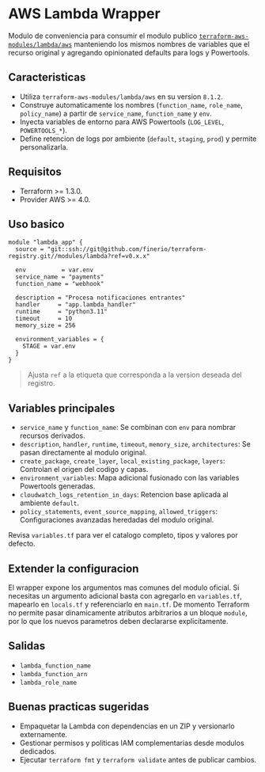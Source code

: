 # AWS Lambda Wrapper

Modulo de conveniencia para consumir el modulo publico [`terraform-aws-modules/lambda/aws`](https://github.com/terraform-aws-modules/terraform-aws-lambda) manteniendo los mismos nombres de variables que el recurso original y agregando opinionated defaults para logs y Powertools.

## Caracteristicas
- Utiliza `terraform-aws-modules/lambda/aws` en su version `8.1.2`.
- Construye automaticamente los nombres (`function_name`, `role_name`, `policy_name`) a partir de `service_name`, `function_name` y `env`.
- Inyecta variables de entorno para AWS Powertools (`LOG_LEVEL`, `POWERTOOLS_*`).
- Define retencion de logs por ambiente (`default`, `staging`, `prod`) y permite personalizarla.

## Requisitos
- Terraform >= 1.3.0.
- Provider AWS >= 4.0.

## Uso basico

```hcl
module "lambda_app" {
  source = "git::ssh://git@github.com/finerio/terraform-registry.git//modules/lambda?ref=v0.x.x"

  env          = var.env
  service_name = "payments"
  function_name = "webhook"

  description = "Procesa notificaciones entrantes"
  handler     = "app.lambda_handler"
  runtime     = "python3.11"
  timeout     = 10
  memory_size = 256

  environment_variables = {
    STAGE = var.env
  }
}
```

> Ajusta `ref` a la etiqueta que corresponda a la version deseada del registro.

## Variables principales

- `service_name` y `function_name`: Se combinan con `env` para nombrar recursos derivados.
- `description`, `handler`, `runtime`, `timeout`, `memory_size`, `architectures`: Se pasan directamente al modulo original.
- `create_package`, `create_layer`, `local_existing_package`, `layers`: Controlan el origen del codigo y capas.
- `environment_variables`: Mapa adicional fusionado con las variables Powertools generadas.
- `cloudwatch_logs_retention_in_days`: Retencion base aplicada al ambiente `default`.
- `policy_statements`, `event_source_mapping`, `allowed_triggers`: Configuraciones avanzadas heredadas del modulo original.

Revisa `variables.tf` para ver el catalogo completo, tipos y valores por defecto.

## Extender la configuracion

El wrapper expone los argumentos mas comunes del modulo oficial. Si necesitas un argumento adicional basta con agregarlo en `variables.tf`, mapearlo en `locals.tf` y referenciarlo en `main.tf`. De momento Terraform no permite pasar dinamicamente atributos arbitrarios a un bloque `module`, por lo que los nuevos parametros deben declararse explicitamente.

## Salidas

- `lambda_function_name`
- `lambda_function_arn`
- `lambda_role_name`

## Buenas practicas sugeridas
- Empaquetar la Lambda con dependencias en un ZIP y versionarlo externamente.
- Gestionar permisos y politicas IAM complementarias desde modulos dedicados.
- Ejecutar `terraform fmt` y `terraform validate` antes de publicar cambios.
